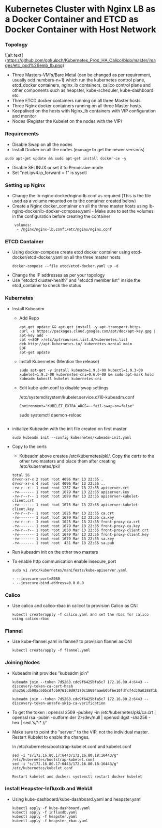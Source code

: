 # Kubernetes Cluster with Nginx LB as a Docker Container and ETCD as Docker Container with Host Network


### Topology

![alt text] (https://github.com/gokulpch/Kubernetes_Prod_HA_Calico/blob/master/images/etc_pod%26emb_lb.png)

* Three Masters-VM's/Bare Metal (can be changed as per requirement, usually odd numbers-n+1) which run the kubernetes control plane, etcd_docker containers, nginx_lb containers, calico control plane and other components such as heapster, kube-scheduler, kube-dashboard etc.
* Three ETCD docker containers running on all three Master hosts.
* Three Nginx docker containers running on all three Master hosts.
* Keepalived on the hosts with Nginx_lb containers with VIP configuration and monitor
* Nodes (Register the Kubelet on the nodes with the VIP)


### Requirements

* Disable Swap on all the nodes
* Install Docker on all the nodes (manage to get the newer versions)
```
sudo apt-get update && sudo apt-get install docker-ce -y
```
* Disable SELINUX or set it to Permissive mode
* Set "net.ipv4.ip_forward = 1" is sysctl

### Setting up Nginx

* Change the lb-nginx-docker/nginx-lb.conf as required (This is the file used as a volume mounted on to the container created below)
* Create a Nginx docker_container on all the three master hosts using lb-nginx-docker/lb-docker-compose.yaml - Make sure to set the volumes in the configuration before creating the container
  ```
   volumes:
    - /nginx/nginx-lb.conf:/etc/nginx/nginx.conf
  ```

### ETCD Container

* Using docker-compose create etcd docker container using etcd-docker/etcd-docker.yaml on all the three master hosts
  ```
  docker-compose --file etcd/etcd-docker.yaml up -d
  ```
* Change the IP addresses as per your topology 
* Use "etcdctl cluster-health" and "etcdctl member list" inside the etcd_container to check the status

### Kubernetes

* Install Kubeadm

  - Add Repo
    
    ```
    apt-get update && apt-get install -y apt-transport-https
    curl -s https://packages.cloud.google.com/apt/doc/apt-key.gpg | apt-key add -
    cat <<EOF >/etc/apt/sources.list.d/kubernetes.list
    deb http://apt.kubernetes.io/ kubernetes-xenial main
    EOF
    apt-get update
    ```

  - Install Kubernetes (Mention the release)

    ```
    sudo apt-get -y install kubeadm=1.9.3-00 kubectl=1.9.3-00 kubelet=1.9.3-00 kubernetes-cni=0.6.0-00 && sudo apt-mark hold kubeadm kubectl kubelet kubernetes-cni
    ```
  - Edit kube-adm.conf to disable swap settings

    /etc/systemd/system/kubelet.service.d/10-kubeadm.conf

    ```
    Environment="KUBELET_EXTRA_ARGS=--fail-swap-on=false"
    ```
    sudo systemctl daemon-reload
    ```
* initialize Kubeadm with the init file created on first master

   ```
   sudo kubeadm init --config kubernetes/kubeadm-init.yaml
   ```
* Copy to the certs

   - Kubeadm above creates /etc/kubernetes/pki/. Copy the certs to the other two masters and place them after creating /etc/kubernetes/pki/

   ```
   total 56
   drwxr-xr-x 2 root root 4096 Mar 13 22:55 .
   drwxr-xr-x 4 root root 4096 Mar 13 22:55 ..
   -rw-r--r-- 1 root root 1237 Mar 13 22:55 apiserver.crt
   -rw------- 1 root root 1679 Mar 13 22:55 apiserver.key
   -rw-r--r-- 1 root root 1099 Mar 13 22:55 apiserver-kubelet-client.crt
   -rw------- 1 root root 1675 Mar 13 22:55 apiserver-kubelet-client.key
   -rw-r--r-- 1 root root 1025 Mar 13 22:55 ca.crt
   -rw------- 1 root root 1679 Mar 13 22:55 ca.key
   -rw-r--r-- 1 root root 1025 Mar 13 22:55 front-proxy-ca.crt
   -rw------- 1 root root 1679 Mar 13 22:55 front-proxy-ca.key
   -rw-r--r-- 1 root root 1050 Mar 13 22:55 front-proxy-client.crt
   -rw------- 1 root root 1679 Mar 13 22:55 front-proxy-client.key
   -rw------- 1 root root 1679 Mar 13 22:55 sa.key
   -rw------- 1 root root  451 Mar 13 22:55 sa.pub
   ```
* Run kubeadm init on the other two masters
* To enable http communication enable insecure_port

  ```
  sudo vi /etc/kubernetes/manifests/kube-apiserver.yaml

  - --insecure-port=8080
  - --insecure-bind-address=0.0.0.0
  ```

### Calico

* Use calico and calico-rbac in calico/ to provision Calico as CNI
  ```
  kubectl create/apply -f calico.yaml and set the rbac for calico using calico-rbac
  ```

### Flannel

* Use kube-flannel.yaml in flannel/ to provision flannel as CNI
  ```
  kubectl create/apply -f flannel.yaml
  ```

### Joining Nodes

* Kubeadm init provides "kubeadm join"
  ```
  kubeadm join --token 7d5263.cdc9f6425bfa5c7 172.16.80.4:6443 --discovery-token-ca-cert-hash sha256:db98ac60bcdfc69761c9d97170c18684aaeb0bf6e10fdfcf4d30a0288f1b5ec9
 
  kubeadm join --token 7d5263.cdc9f6425bfa5c7 172.16.80.2:6443 --discovery-token-unsafe-skip-ca-verification
  ```
* To get the token : openssl x509 -pubkey -in /etc/kubernetes/pki/ca.crt | openssl rsa -pubin -outform der 2>/dev/null | openssl dgst -sha256 -hex | sed 's/^.* //'

* Make sure to point the "server:" to the VIP, not the individual master. Restart Kubelet to enable the changes.
  
  In /etc/kubernetes/bootstrap-kubelet.conf and kubelet.conf
  
  ```
  sed -i "s/172.16.80.17:6443/172.16.80.18:16443/g" /etc/kubernetes/bootstrap-kubelet.conf
  sed -i "s/172.16.80.17:6443/172.16.80.18:16443/g" /etc/kubernetes/kubelet.conf
  
  Restart kubelet and docker: systemctl restart docker kubelet
  ```
  

### Install Heapster-Influxdb and WebUI

* Using kube-dashboard/kube-dashboard.yaml and heapster.yaml

  ```
  kubectl apply -f kube-dashboard.yaml
  kubectl apply -f influxdb.yaml
  kubectl apply -f heapster.yaml
  kubectl apply -f heapster_rbac.yaml
  ```
